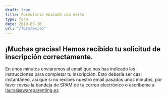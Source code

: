 ```yaml
---
draft: true
title: Formulario enviado con éxito
type: form
date: 2019-05-10
url: "/form/exito"
---
```


## ¡Muchas gracias! Hemos recibido tu solicitud de inscripción correctamente. 

En unos minutos enviaremos al email que nos has indicado las instrucciones para completar tu inscripción. Esto debería ser casi instantáneo, así que si no recibes nuestro email pasados unos minutos, por favor revisa la bandeja de SPAM de tu correo electrónico o escríbeme a laura@awareparenting.es
